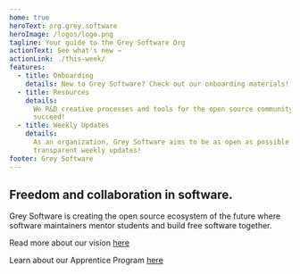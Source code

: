 ```yaml
---
home: true
heroText: org.grey.software
heroImage: /logos/logo.png
tagline: Your guide to the Grey Software Org
actionText: See what's new →
actionLink: ./this-week/
features:
  - title: Onboarding
    details: New to Grey Software? Check out our onboarding materials!
  - title: Resources
    details:
      We R&D creative processes and tools for the open source community to
      succeed!
  - title: Weekly Updates
    details:
      As an organization, Grey Software aims to be as open as possible with
      transparent weekly updates!
footer: Grey Software
---
```


## Freedom and collaboration in software.

Grey Software is creating the open source ecosystem of the future where software
maintainers mentor students and build free software together.

Read more about our vision [here](./about)

Learn about our Apprentice Program [here](./apprentice)
